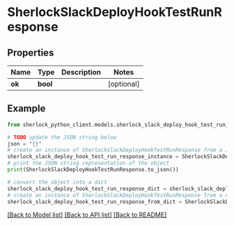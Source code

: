 # SherlockSlackDeployHookTestRunResponse


## Properties

Name | Type | Description | Notes
------------ | ------------- | ------------- | -------------
**ok** | **bool** |  | [optional] 

## Example

```python
from sherlock_python_client.models.sherlock_slack_deploy_hook_test_run_response import SherlockSlackDeployHookTestRunResponse

# TODO update the JSON string below
json = "{}"
# create an instance of SherlockSlackDeployHookTestRunResponse from a JSON string
sherlock_slack_deploy_hook_test_run_response_instance = SherlockSlackDeployHookTestRunResponse.from_json(json)
# print the JSON string representation of the object
print(SherlockSlackDeployHookTestRunResponse.to_json())

# convert the object into a dict
sherlock_slack_deploy_hook_test_run_response_dict = sherlock_slack_deploy_hook_test_run_response_instance.to_dict()
# create an instance of SherlockSlackDeployHookTestRunResponse from a dict
sherlock_slack_deploy_hook_test_run_response_from_dict = SherlockSlackDeployHookTestRunResponse.from_dict(sherlock_slack_deploy_hook_test_run_response_dict)
```
[[Back to Model list]](../README.md#documentation-for-models) [[Back to API list]](../README.md#documentation-for-api-endpoints) [[Back to README]](../README.md)


